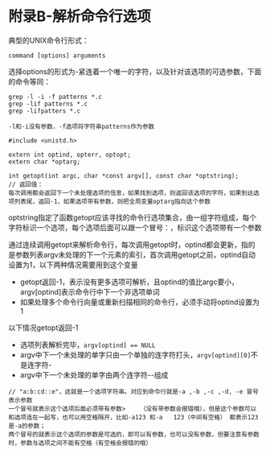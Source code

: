 # 附录B-解析命令行选项

典型的UNIX命令行形式：

```
command [options] arguments
```

选择options的形式为-紧连着一个唯一的字符，以及针对该选项的可选参数，下面的命令等同：

```
grep -l -i -f patterns *.c
grep -lif patterns *.c
grep -lifpatters *.c

-l和-i没有参数，-f选项将字符串patterns作为参数
```

```
#include <unistd.h>

extern int optind, opterr, optopt;
extern char *optarg;

int getopt(int argc, char *const argv[], const char *optstring);
// 返回值：
每次调用都会返回下一个未处理选项的信息，如果找到选项，则返回该选项的字符，如果到达选项列表尾，返回-1，如果选项带有参数，则把全局变量optarg指向这个参数
```

optstring指定了函数getopt应该寻找的命令行选项集合，由一组字符组成，每个字符标识一个选项，每个选项后面可以跟一个冒号：，标识这个选项带有一个参数

通过连续调用getopt来解析命令行，每次调用getopt时，optind都会更新，指的是参数列表argv未处理的下一个元素的索引，首次调用getopt之前，optind自动设置为1，以下两种情况需要用到这个变量

* getopt返回-1，表示没有更多选项可解析，且optind的值比argc要小，argv[optind]表示命令行中下一个非选项单词
* 如果处理多个命令行向量或重新扫描相同的命令行，必须手动将optind设置为1

以下情况getopt返回-1

* 选项列表解析完毕，`argv[optind] == NULL`
* argv中下一个未处理的单字只由一个单独的连字符打头，`argv[optind][0]`不是连字符-
* argv中下一个未处理的单字由两个连字符--组成

```
// "a:b:cd::e"，这就是一个选项字符串。对应到命令行就是-a ,-b ,-c ,-d, -e 冒号表示参数
一个冒号就表示这个选项后面必须带有参数>    （没有带参数会报错哦），但是这个参数可以和选项连在一起写，也可以用空格隔开，比如-a123 和-a   123（中间有空格） 都表示123是-a的参数；
两个冒号的就表示这个选项的参数是可选的，即可以有参数，也可以没有参数，但要注意有参数时，参数与选项之间不能有空格（有空格会报错的哦）
```

